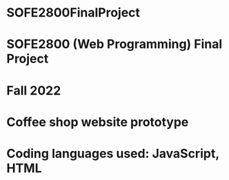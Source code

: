 # SOFE2800FinalProject
# SOFE2800 (Web Programming) Final Project
# Fall 2022
# Coffee shop website prototype
# Coding languages used: JavaScript, HTML